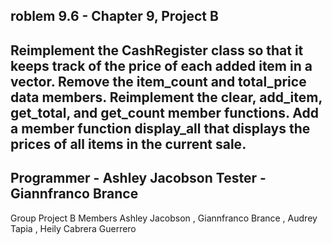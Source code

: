 roblem 9.6 - Chapter 9, Project B
---------------------------------------------
Reimplement the CashRegister class so that it keeps track of the price of each
added item in a vector<double>. Remove the item_count and total_price data members.
Reimplement the clear, add_item, get_total, and get_count member functions.
Add a member function display_all that displays the prices of all items in the current sale.
---------------------------------------------
Programmer - Ashley Jacobson
Tester - Giannfranco Brance
---------------------------------------------
Group Project B
Members
Ashley Jacobson ,
Giannfranco Brance ,
Audrey Tapia ,
Heily Cabrera Guerrero
